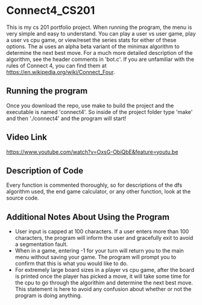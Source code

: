 # Connect4_CS201

This is my cs 201 portfolio project. When running the program, the menu is very simple and easy to understand. You can play a user vs user game, play a user vs cpu game, or view/reset the series stats for either of these options. The ai uses an alpha beta variant of the minimax algorithm to determine the next best move. For a much more detailed description of the algorithm, see the header comments in 'bot.c'. If you are unfamiliar with the rules of Connect 4, you can find them at https://en.wikipedia.org/wiki/Connect_Four.  

## Running the program

Once you download the repo, use make to build the project and the executable is named 'connect4'. So inside of the project folder type 'make' and then './connect4' and the program will start!

## Video Link

https://www.youtube.com/watch?v=OxsG-ObiQbE&feature=youtu.be

## Description of Code
Every function is commented thoroughly, so for descriptions of the dfs algorithm used, the end game calculator, or any other function, look at the source code. 

## Additional Notes About Using the Program

- User input is capped at 100 characters. If a user enters more than 100 characters, the program will inform the user and gracefully exit to avoid a segmentation fault. <br>
- When in a game, entering -1 for your turn will return you to the main menu without saving your game. The program will prompt you to confirm that this is what you would like to do. <br>
- For extremely large board sizes in a player vs cpu game, after the board is printed once the player has picked a move, it will take some time for the cpu to go through the algorithim and determine the next best move. This statement is here to avoid any confusion about whether or not the program is doing anything. <br>
